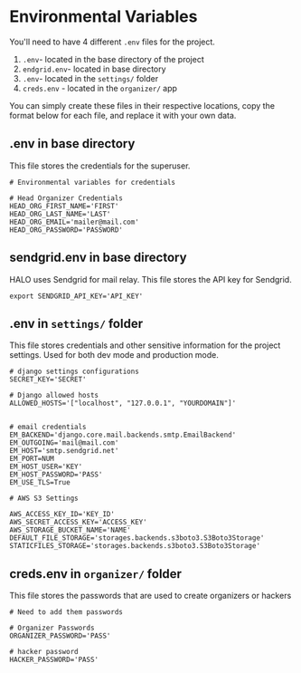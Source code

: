 # Environmental Variables

You'll need to have 4 different `.env` files for the project.

1. `.env`- located in the base directory of the project
2. `endgrid.env`- located in base directory
3. `.env`- located in the `settings/` folder
4. `creds.env` - located in the `organizer/` app

You can simply create these files in their respective locations, copy the format below for each file, and replace it with your own data.


## .env in base directory

This file stores the credentials for the superuser. 

```env
# Environmental variables for credentials

# Head Organizer Credentials
HEAD_ORG_FIRST_NAME='FIRST'
HEAD_ORG_LAST_NAME='LAST'
HEAD_ORG_EMAIL='mailer@mail.com'
HEAD_ORG_PASSWORD='PASSWORD'
```

## sendgrid.env in base directory

HALO uses Sendgrid for mail relay. This file stores the API key for Sendgrid.

```env
export SENDGRID_API_KEY='API_KEY'
```

## .env in `settings/` folder

This file stores credentials and other sensitive information for the project settings. Used for both dev mode and production mode. 


```env
# django settings configurations
SECRET_KEY='SECRET'    

# Django allowed hosts 
ALLOWED_HOSTS='["localhost", "127.0.0.1", "YOURDOMAIN"]'


# email credentials
EM_BACKEND='django.core.mail.backends.smtp.EmailBackend'
EM_OUTGOING='mail@mail.com'
EM_HOST='smtp.sendgrid.net'
EM_PORT=NUM
EM_HOST_USER='KEY'
EM_HOST_PASSWORD='PASS'
EM_USE_TLS=True

# AWS S3 Settings

AWS_ACCESS_KEY_ID='KEY_ID'
AWS_SECRET_ACCESS_KEY='ACCESS_KEY'
AWS_STORAGE_BUCKET_NAME='NAME'
DEFAULT_FILE_STORAGE='storages.backends.s3boto3.S3Boto3Storage'
STATICFILES_STORAGE='storages.backends.s3boto3.S3Boto3Storage'
```

## creds.env in `organizer/` folder

This file stores the passwords that are used to create organizers or hackers

```env
# Need to add them passwords

# Organizer Passwords
ORGANIZER_PASSWORD='PASS'

# hacker password
HACKER_PASSWORD='PASS'
```
